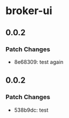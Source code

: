 # broker-ui

## 0.0.2

### Patch Changes

- 8e68309: test again

## 0.0.2

### Patch Changes

- 538b9dc: test
